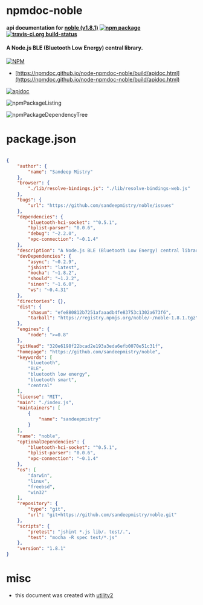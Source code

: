 # npmdoc-noble

#### api documentation for  [noble (v1.8.1)](https://github.com/sandeepmistry/noble)  [![npm package](https://img.shields.io/npm/v/npmdoc-noble.svg?style=flat-square)](https://www.npmjs.org/package/npmdoc-noble) [![travis-ci.org build-status](https://api.travis-ci.org/npmdoc/node-npmdoc-noble.svg)](https://travis-ci.org/npmdoc/node-npmdoc-noble)

#### A Node.js BLE (Bluetooth Low Energy) central library.

[![NPM](https://nodei.co/npm/noble.png?downloads=true&downloadRank=true&stars=true)](https://www.npmjs.com/package/noble)

- [https://npmdoc.github.io/node-npmdoc-noble/build/apidoc.html](https://npmdoc.github.io/node-npmdoc-noble/build/apidoc.html)

[![apidoc](https://npmdoc.github.io/node-npmdoc-noble/build/screenCapture.buildCi.browser.%252Ftmp%252Fbuild%252Fapidoc.html.png)](https://npmdoc.github.io/node-npmdoc-noble/build/apidoc.html)

![npmPackageListing](https://npmdoc.github.io/node-npmdoc-noble/build/screenCapture.npmPackageListing.svg)

![npmPackageDependencyTree](https://npmdoc.github.io/node-npmdoc-noble/build/screenCapture.npmPackageDependencyTree.svg)



# package.json

```json

{
    "author": {
        "name": "Sandeep Mistry"
    },
    "browser": {
        "./lib/resolve-bindings.js": "./lib/resolve-bindings-web.js"
    },
    "bugs": {
        "url": "https://github.com/sandeepmistry/noble/issues"
    },
    "dependencies": {
        "bluetooth-hci-socket": "^0.5.1",
        "bplist-parser": "0.0.6",
        "debug": "~2.2.0",
        "xpc-connection": "~0.1.4"
    },
    "description": "A Node.js BLE (Bluetooth Low Energy) central library.",
    "devDependencies": {
        "async": "~0.2.9",
        "jshint": "latest",
        "mocha": "~1.8.2",
        "should": "~1.2.2",
        "sinon": "~1.6.0",
        "ws": "~0.4.31"
    },
    "directories": {},
    "dist": {
        "shasum": "efe880812b7251afaaadb4fe83753c1302a673f6",
        "tarball": "https://registry.npmjs.org/noble/-/noble-1.8.1.tgz"
    },
    "engines": {
        "node": ">=0.8"
    },
    "gitHead": "320e6198f22bcad2e193a3eda6efb0070e51c31f",
    "homepage": "https://github.com/sandeepmistry/noble",
    "keywords": [
        "bluetooth",
        "BLE",
        "bluetooth low energy",
        "bluetooth smart",
        "central"
    ],
    "license": "MIT",
    "main": "./index.js",
    "maintainers": [
        {
            "name": "sandeepmistry"
        }
    ],
    "name": "noble",
    "optionalDependencies": {
        "bluetooth-hci-socket": "^0.5.1",
        "bplist-parser": "0.0.6",
        "xpc-connection": "~0.1.4"
    },
    "os": [
        "darwin",
        "linux",
        "freebsd",
        "win32"
    ],
    "repository": {
        "type": "git",
        "url": "git+https://github.com/sandeepmistry/noble.git"
    },
    "scripts": {
        "pretest": "jshint *.js lib/. test/.",
        "test": "mocha -R spec test/*.js"
    },
    "version": "1.8.1"
}
```



# misc
- this document was created with [utility2](https://github.com/kaizhu256/node-utility2)
